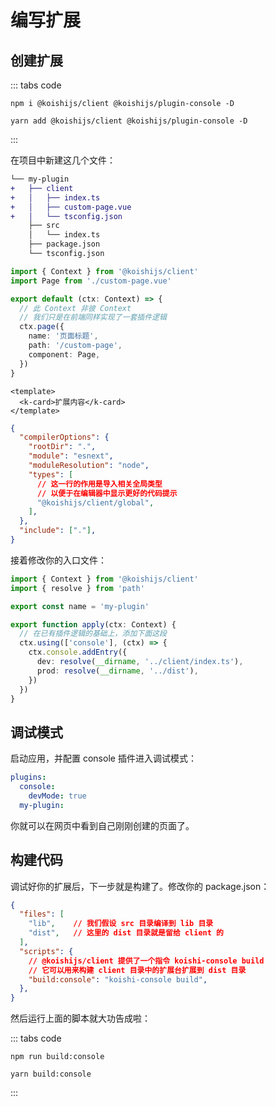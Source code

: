 # 编写扩展

## 创建扩展

::: tabs code
```npm
npm i @koishijs/client @koishijs/plugin-console -D
```
```yarn
yarn add @koishijs/client @koishijs/plugin-console -D
```
:::

在项目中新建这几个文件：

```diff
└── my-plugin
+   ├── client
+   │   ├── index.ts
+   │   ├── custom-page.vue
+   │   └── tsconfig.json
    ├── src
    │   └── index.ts
    ├── package.json
    └── tsconfig.json
```

```ts title=client/index.ts no-extra-header
import { Context } from '@koishijs/client'
import Page from './custom-page.vue'

export default (ctx: Context) => {
  // 此 Context 非彼 Context
  // 我们只是在前端同样实现了一套插件逻辑
  ctx.page({
    name: '页面标题',
    path: '/custom-page',
    component: Page,
  })
}
```

```vue title=client/custom-page.vue
<template>
  <k-card>扩展内容</k-card>
</template>
```

```json title=client/tsconfig.json
{
  "compilerOptions": {
    "rootDir": ".",
    "module": "esnext",
    "moduleResolution": "node",
    "types": [
      // 这一行的作用是导入相关全局类型
      // 以便于在编辑器中显示更好的代码提示
      "@koishijs/client/global",
    ],
  },
  "include": ["."],
}
```

接着修改你的入口文件：

```ts title=src/index.ts
import { Context } from '@koishijs/client'
import { resolve } from 'path'

export const name = 'my-plugin'

export function apply(ctx: Context) {
  // 在已有插件逻辑的基础上，添加下面这段
  ctx.using(['console'], (ctx) => {
    ctx.console.addEntry({
      dev: resolve(__dirname, '../client/index.ts'),
      prod: resolve(__dirname, '../dist'),
    })
  })
}
```

## 调试模式

启动应用，并配置 console 插件进入调试模式：

```yaml
plugins:
  console:
    devMode: true
  my-plugin:
```

你就可以在网页中看到自己刚刚创建的页面了。

## 构建代码

调试好你的扩展后，下一步就是构建了。修改你的 package.json：

```json title=package.json
{
  "files": [
    "lib",    // 我们假设 src 目录编译到 lib 目录
    "dist",   // 这里的 dist 目录就是留给 client 的
  ],
  "scripts": {
    // @koishijs/client 提供了一个指令 koishi-console build
    // 它可以用来构建 client 目录中的扩展台扩展到 dist 目录
    "build:console": "koishi-console build",
  },
}
```

然后运行上面的脚本就大功告成啦：

::: tabs code
```npm
npm run build:console
```
```yarn
yarn build:console
```
:::
